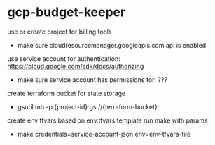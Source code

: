 # gcp-budget-keeper

use or create project for billing tools
  - make sure cloudresourcemanager.googleapis.com api is enabled

use service account for authentication: https://cloud.google.com/sdk/docs/authorizing
  - make sure service account has permissions for: ???

create terraform bucket for state storage
  - gsutil mb -p {project-id} gs://{terraform-bucket}

create env tfvars based on env.tfvars.template
run make with params 
  - make credentials=service-account-json env=env-tfvars-file
